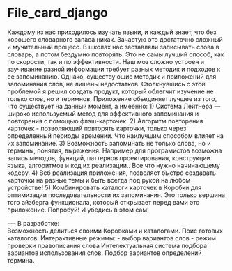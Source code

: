 # File_card_django

Каждому из нас приходилось изучать языки, и каждый знает, что без хорошего словарного запаса никак. 
Зачастую это достаточно сложный и мучительный процесс. В школах нас заставляли записывать слова в словарь,
а потом бездумно повторять. Это не самы лучший способ, как по скорости, так и по эффективности. 
Наш моз сложно устроен и заучивание разной информации требует разных методик и подходов к ее запоминанию.
 Однако, существующие методик и приложений для запоминания слов, не лишены недостатков.
Столкнувшись с этой проблемой я решил создать продукт, который облегчит изучение не только слов, но и теримнов.
Приложение обьединяет лучшее из того, что существует на данный момент, а имеенно:
    1) Система Лейтнера — широко используемый метод для эффективного запоминания и повторения с помощью флэш-карточек.
    2) Алгоритм повторения карточек - позволяющий повторять карточки, только через определенный периоды времении. 
       Что наилучшим способом влияет на их запоминание.
    3) Возможность запоминать не только слова, но и термины, понятия, выражения.
        Например для програмистов возможна запись методов, функций, паттернов проектирования, конструкции языка, алгоритмов и код их реализации..
        Все что нужно начинающему кодеру.
    4) Веб реализация приложения, позволяет быстро создавать карточки на разные темы и быть всегда под рукой на любом устройстве!
    5) Комбинировать каталоги карточек в Коробки для оптимизации последовательности их запоминания.
Это только вершина того айзберга функционала, который открывает перед вами это приложение. 
Попробуй! И убедись в этом сам!


--- В разработке:   
     Возможность делиться своими Коробками и каталогами.
     Поис готовых каталогов.
     Интерактивные режимы: 
        - выбор вариантов слов
        - режим проверки правописания слова
     Интелектуальная система подбора вариантов использования слов.
     Подбор вариантов определений термина.
